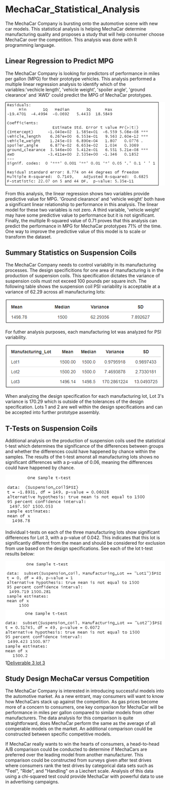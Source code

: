 # MechaCar_Statistical_Analysis
The MechaCar Company is bursting onto the automotive scene with new car models. This statistical analysis is helping MechaCar determine manufacturing quality and proposes a study that will help consumer choose MechaCar over the competition. This analysis was done with R programming language.

## Linear Regression to Predict MPG
The MechaCar Company is looking for predictors of performance in miles per gallon (MPG) for their prototype vehicles. This analysis performed a multiple linear regression analysis to identify which of the variables:'vechicle length', 'vehicle weight', 'spoiler angle', 'ground clearance' and 'AWD' could predict the MPG of MechaCar prototypes.

![Deliverable 1 analysis](https://github.com/Bscheinin/MechaCar_Statistical_Analysis/blob/main/Deliverable%201%20analysis.PNG)

From this analysis, the linear regression shows two variables provide predictive value for MPG. 'Ground clearance' and 'vehicle weight' both have a significant linear relationship to performance in this analysis. The linear model for these two variables is not zero. A third variable, 'vehicle weight' may have some predictive value to performance but it is not significant. Finally, the multiple R-squared value of 0.71 proves that this analysis can predict the performance in MPG for MechaCar prototypes 71% of the time. One way to improve the predictive value of this model is to scale or transform the dataset. 

## Summary Statistics on Suspension Coils
The MechaCar Company needs to control variablity in its manufacturing processes. The design specificitions for one area of manufacturing is in the production of suspension coils. This specification dictates the variance of suspension coils must not exceed 100 pounds per square inch. The following table shows the suspension coil PSI variability is acceptable at a variance of 62.29 across all manufacturing lots:

![Deliverable 2 total](https://github.com/Bscheinin/MechaCar_Statistical_Analysis/blob/main/Deliverable%202%20total%20summary.PNG)

For futher analysis purposes, each manufacturing lot was analyzed for PSI variability. 

![Deliverable 2 lot summary](https://github.com/Bscheinin/MechaCar_Statistical_Analysis/blob/main/Deliverable%202%20lot%20summary.PNG)

When analyzing the design specification for each manufacturing lot, Lot 3's variance is 170.29 which is outside of the tolerances of the design specification. Lots 1 and 2 are well within the design specifications and can be accepted into further prototype assembly.

## T-Tests on Suspension Coils
Additional analysis on the production of suspension coils used the statistical t-test which determines the significance of the differences between groups and whether the differences could have happened by chance within the samples. The results of the t-test amonst all manufacturing lots shows no significant differences with a p-value of 0.06, meaning the differences could have happened by chance. 

![Deliverable 3 all lots](https://github.com/Bscheinin/MechaCar_Statistical_Analysis/blob/main/Delverable%203%20all%20lots.PNG)

Individual t-tests on each of the three manufacturing lots show significant differences for Lot 3, with a p-value of 0.042. This indicates that this lot is significantly different from the mean and should be considered for exclusion from use based on the design specifications. See each of the lot t-test results below:

![Deliverable 3 lot 1](https://github.com/Bscheinin/MechaCar_Statistical_Analysis/blob/main/Delverable%203%20lot%201.PNG)
![Deliverable 3 lot 2](https://github.com/Bscheinin/MechaCar_Statistical_Analysis/blob/main/Delverable%203%20lot%202.PNG)
1[Deliverable 3 lot 3](https://github.com/Bscheinin/MechaCar_Statistical_Analysis/blob/main/Delverable%203%20lot%203.PNG)

## Study Design MechaCar versus Competition
The MechaCar Company is interested in introducing successful models into the automotive market. As a new entrant, may consumers will want to know how MechaCars stack up against the competition. As gas prices become more of a concern to consumers, one key comparison for MechaCar will be performance in miles per gallon compared to similar models from other manufacturers. The data analysis for this comparison is quite straightforward, does MechaCar perform the same as the average of all comperable models on the market. An additional comparison could be constructed between specific competitive models.

If MechaCar really wants to win the hearts of consumers, a head-to-head A/B comparison could be conducted to determine if MechaCars are preferred over the leading model from another manufacturer. This comparison could be constructed from surveys given after test drives where consumers rank the test drives by categorical data sets such as "Feel", "Ride", and "Handling" on a Liechert scale. Analysis of this data using a chi-squared test could provide MechaCar with powerful data to use in advertising campaigns.

 